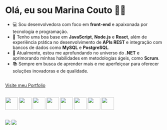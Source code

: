 <h1>Olá, eu sou Marina Couto 💖👋</h1>

- 💻 Sou desenvolvedora com foco em **front-end** e apaixonada por tecnologia e programação.
- 🌱 Tenho uma boa base em **JavaScript**, **Node.js** e **React**, além de experiência prática no desenvolvimento de **APIs REST** e integração com bancos de dados como **MySQL** e **PostgreSQL**.
- 🚀 Atualmente, estou me aprofundando no universo do **.NET** e aprimorando minhas habilidades em metodologias ágeis, como **Scrum**.
- 📚 Sempre em busca de aprender mais e me aperfeiçoar para oferecer soluções inovadoras e de qualidade.

##

[Visite meu Portfolio](https://my-portfolio-mu-self.vercel.app)


##


<div>
  <img width="40px" src="https://cdn.jsdelivr.net/gh/devicons/devicon/icons/javascript/javascript-original.svg" />
  <img width="40px" src="https://cdn.jsdelivr.net/gh/devicons/devicon/icons/html5/html5-original.svg" />
  <img width="40px" src="https://cdn.jsdelivr.net/gh/devicons/devicon/icons/css3/css3-original.svg" />
  <img width="40px" src="https://cdn.jsdelivr.net/gh/devicons/devicon/icons/nodejs/nodejs-original.svg" />
  <img width="40px" src="https://cdn.jsdelivr.net/gh/devicons/devicon/icons/react/react-original.svg" />
  <img width="40px" src="https://cdn.jsdelivr.net/gh/devicons/devicon/icons/mysql/mysql-original.svg" />
  <img width="40px" src="https://cdn.jsdelivr.net/gh/devicons/devicon/icons/postgresql/postgresql-original.svg" />
  <img width="40px" src="https://cdn.jsdelivr.net/gh/devicons/devicon/icons/dotnetcore/dotnetcore-original.svg" />

</div>


##

<div> 
  <a href = "mailto:marinacouto.coder@gmail.com"><img src="https://img.shields.io/badge/-Gmail-%23333?style=for-the-badge&logo=gmail&logoColor=white" target="_blank"></a>
  <a href="https://www.linkedin.com/in/marina-couto-228472280" target="_blank"><img src="https://img.shields.io/badge/-LinkedIn-%230077B5?style=for-the-badge&logo=linkedin&logoColor=white" target="_blank"></a> 
  
</div>        
          

